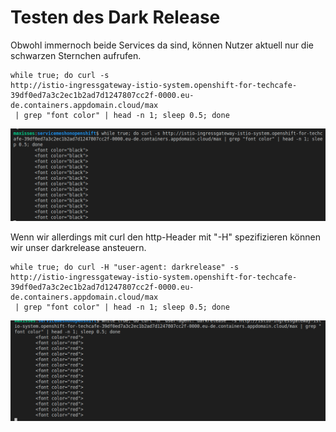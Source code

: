 # Testen des Dark Release

Obwohl immernoch beide Services da sind, können Nutzer aktuell nur die schwarzen Sternchen aufrufen.

```text
while true; do curl -s 
http://istio-ingressgateway-istio-system.openshift-for-techcafe-39df0ed7a3c2ec1b2ad7d1247807cc2f-0000.eu-de.containers.appdomain.cloud/max
 | grep "font color" | head -n 1; sleep 0.5; done
```

![](../../../.gitbook/assets/image%20%2894%29.png)

Wenn wir allerdings mit curl den http-Header mit "-H" spezifizieren können wir unser darkrelease ansteuern.

```text
while true; do curl -H "user-agent: darkrelease" -s 
http://istio-ingressgateway-istio-system.openshift-for-techcafe-39df0ed7a3c2ec1b2ad7d1247807cc2f-0000.eu-de.containers.appdomain.cloud/max
 | grep "font color" | head -n 1; sleep 0.5; done
```

![](../../../.gitbook/assets/image%20%2895%29.png)



